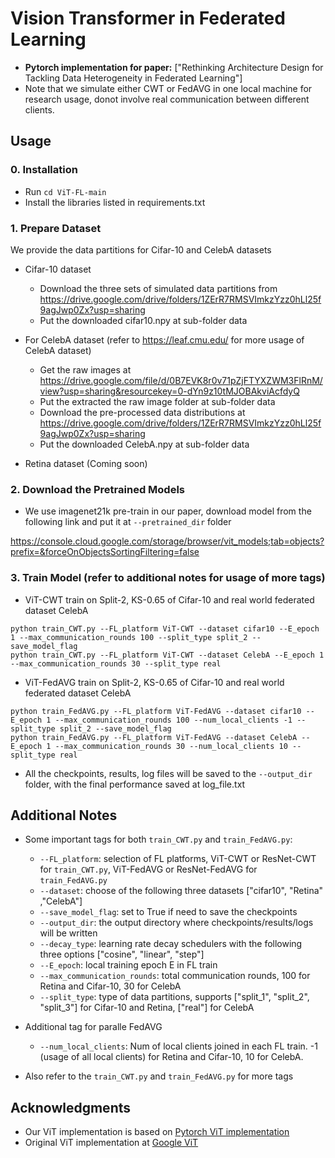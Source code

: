 # Vision Transformer in Federated Learning 
* **Pytorch implementation for paper:** ["Rethinking Architecture Design for Tackling Data Heterogeneity in Federated Learning"]
* Note that we simulate either CWT or FedAVG in one local machine for research usage, donot involve real communication between different clients. 

## Usage
### 0. Installation

- Run `cd ViT-FL-main`
- Install the libraries listed in requirements.txt 


### 1. Prepare Dataset 

We provide the data partitions for Cifar-10 and CelebA datasets 

- Cifar-10 dataset 
    * Download the three sets of simulated data partitions from https://drive.google.com/drive/folders/1ZErR7RMSVImkzYzz0hLl25f9agJwp0Zx?usp=sharing
    * Put the downloaded cifar10.npy at sub-folder data 
    
- For CelebA dataset (refer to https://leaf.cmu.edu/ for more usage of CelebA dataset)
    * Get the raw images at https://drive.google.com/file/d/0B7EVK8r0v71pZjFTYXZWM3FlRnM/view?usp=sharing&resourcekey=0-dYn9z10tMJOBAkviAcfdyQ
    * Put the extracted the raw image folder at sub-folder data
    * Download the pre-processed data distributions at https://drive.google.com/drive/folders/1ZErR7RMSVImkzYzz0hLl25f9agJwp0Zx?usp=sharing
    * Put the downloaded CelebA.npy at sub-folder data 
   
- Retina dataset (Coming soon)

### 2. Download the Pretrained Models
- We use imagenet21k pre-train in our paper, download model from the following link and put it at ```--pretrained_dir``` folder

https://console.cloud.google.com/storage/browser/vit_models;tab=objects?prefix=&forceOnObjectsSortingFiltering=false

### 3. Train Model (refer to additional notes for usage of more tags)
- ViT-CWT train on Split-2, KS-0.65 of Cifar-10 and real world federated dataset CelebA  

```
python train_CWT.py --FL_platform ViT-CWT --dataset cifar10 --E_epoch 1 --max_communication_rounds 100 --split_type split_2 --save_model_flag
python train_CWT.py --FL_platform ViT-CWT --dataset CelebA --E_epoch 1 --max_communication_rounds 30 --split_type real

```

- ViT-FedAVG train on Split-2, KS-0.65 of Cifar-10 and real world federated dataset CelebA  


```
python train_FedAVG.py --FL_platform ViT-FedAVG --dataset cifar10 --E_epoch 1 --max_communication_rounds 100 --num_local_clients -1 --split_type split_2 --save_model_flag
python train_FedAVG.py --FL_platform ViT-FedAVG --dataset CelebA --E_epoch 1 --max_communication_rounds 30 --num_local_clients 10 --split_type real

```

- All the checkpoints, results, log files will be saved to the ```--output_dir``` folder, with the final performance saved at log_file.txt 

## Additional Notes
- Some important tags for both ```train_CWT.py``` and ```train_FedAVG.py```:
    - ```--FL_platform```: selection of FL platforms, ViT-CWT or ResNet-CWT for ```train_CWT.py```, ViT-FedAVG or ResNet-FedAVG for ```train_FedAVG.py```  
    - ```--dataset```: choose of the following three datasets ["cifar10", "Retina" ,"CelebA"]
    - ```--save_model_flag```: set to True if need to save the checkpoints 
    - ```--output_dir```: the output directory where checkpoints/results/logs will be written 
    - ```--decay_type```: learning rate decay schedulers with the following three options ["cosine", "linear", "step"]
    - ```--E_epoch```: local training epoch E in FL train
    - ```--max_communication_rounds```: total communication rounds, 100 for Retina and Cifar-10, 30 for CelebA
    - ```--split_type```: type of data partitions, supports ["split_1", "split_2", "split_3"] for Cifar-10 and Retina, ["real"] for CelebA

- Additional tag for paralle FedAVG
    - ```--num_local_clients```: Num of local clients joined in each FL train. -1 (usage of all local clients) for Retina and Cifar-10, 10 for CelebA.  

- Also refer to the ```train_CWT.py``` and ```train_FedAVG.py``` for more tags

## Acknowledgments
- Our ViT implementation is based on [Pytorch ViT implementation](https://github.com/jeonsworld/ViT-pytorch)
- Original ViT implementation at [Google ViT](https://github.com/google-research/vision_transformer)






